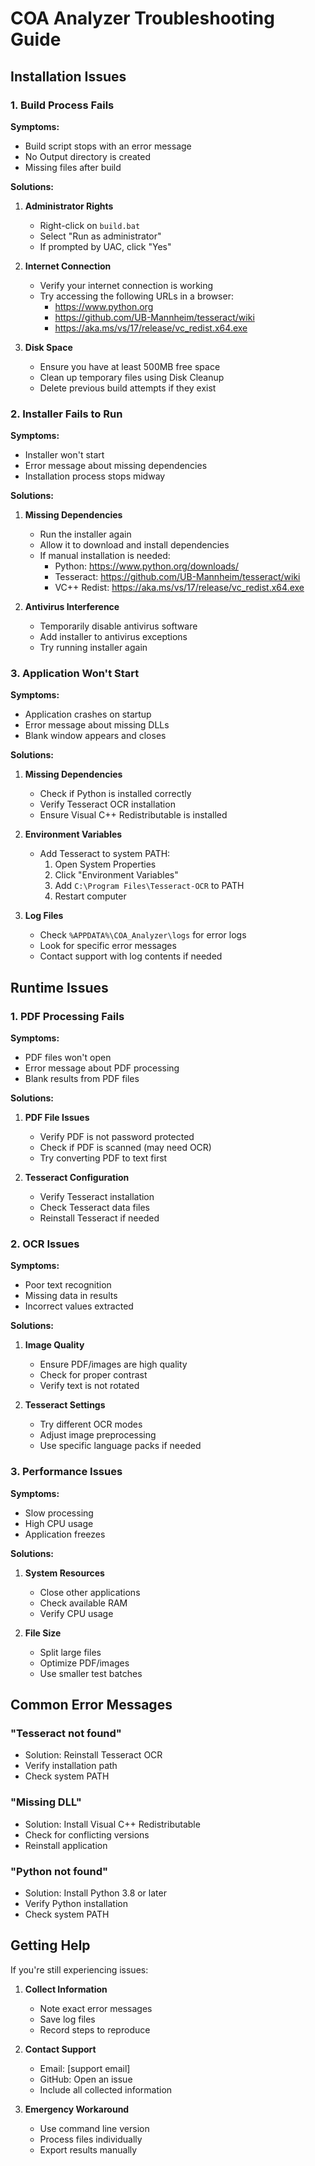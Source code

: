 # COA Analyzer Troubleshooting Guide

## Installation Issues

### 1. Build Process Fails

**Symptoms:**
- Build script stops with an error message
- No Output directory is created
- Missing files after build

**Solutions:**
1. **Administrator Rights**
   - Right-click on `build.bat`
   - Select "Run as administrator"
   - If prompted by UAC, click "Yes"

2. **Internet Connection**
   - Verify your internet connection is working
   - Try accessing the following URLs in a browser:
     - https://www.python.org
     - https://github.com/UB-Mannheim/tesseract/wiki
     - https://aka.ms/vs/17/release/vc_redist.x64.exe

3. **Disk Space**
   - Ensure you have at least 500MB free space
   - Clean up temporary files using Disk Cleanup
   - Delete previous build attempts if they exist

### 2. Installer Fails to Run

**Symptoms:**
- Installer won't start
- Error message about missing dependencies
- Installation process stops midway

**Solutions:**
1. **Missing Dependencies**
   - Run the installer again
   - Allow it to download and install dependencies
   - If manual installation is needed:
     - Python: https://www.python.org/downloads/
     - Tesseract: https://github.com/UB-Mannheim/tesseract/wiki
     - VC++ Redist: https://aka.ms/vs/17/release/vc_redist.x64.exe

2. **Antivirus Interference**
   - Temporarily disable antivirus software
   - Add installer to antivirus exceptions
   - Try running installer again

### 3. Application Won't Start

**Symptoms:**
- Application crashes on startup
- Error message about missing DLLs
- Blank window appears and closes

**Solutions:**
1. **Missing Dependencies**
   - Check if Python is installed correctly
   - Verify Tesseract OCR installation
   - Ensure Visual C++ Redistributable is installed

2. **Environment Variables**
   - Add Tesseract to system PATH:
     1. Open System Properties
     2. Click "Environment Variables"
     3. Add `C:\Program Files\Tesseract-OCR` to PATH
     4. Restart computer

3. **Log Files**
   - Check `%APPDATA%\COA_Analyzer\logs` for error logs
   - Look for specific error messages
   - Contact support with log contents if needed

## Runtime Issues

### 1. PDF Processing Fails

**Symptoms:**
- PDF files won't open
- Error message about PDF processing
- Blank results from PDF files

**Solutions:**
1. **PDF File Issues**
   - Verify PDF is not password protected
   - Check if PDF is scanned (may need OCR)
   - Try converting PDF to text first

2. **Tesseract Configuration**
   - Verify Tesseract installation
   - Check Tesseract data files
   - Reinstall Tesseract if needed

### 2. OCR Issues

**Symptoms:**
- Poor text recognition
- Missing data in results
- Incorrect values extracted

**Solutions:**
1. **Image Quality**
   - Ensure PDF/images are high quality
   - Check for proper contrast
   - Verify text is not rotated

2. **Tesseract Settings**
   - Try different OCR modes
   - Adjust image preprocessing
   - Use specific language packs if needed

### 3. Performance Issues

**Symptoms:**
- Slow processing
- High CPU usage
- Application freezes

**Solutions:**
1. **System Resources**
   - Close other applications
   - Check available RAM
   - Verify CPU usage

2. **File Size**
   - Split large files
   - Optimize PDF/images
   - Use smaller test batches

## Common Error Messages

### "Tesseract not found"
- Solution: Reinstall Tesseract OCR
- Verify installation path
- Check system PATH

### "Missing DLL"
- Solution: Install Visual C++ Redistributable
- Check for conflicting versions
- Reinstall application

### "Python not found"
- Solution: Install Python 3.8 or later
- Verify Python installation
- Check system PATH

## Getting Help

If you're still experiencing issues:

1. **Collect Information**
   - Note exact error messages
   - Save log files
   - Record steps to reproduce

2. **Contact Support**
   - Email: [support email]
   - GitHub: Open an issue
   - Include all collected information

3. **Emergency Workaround**
   - Use command line version
   - Process files individually
   - Export results manually 